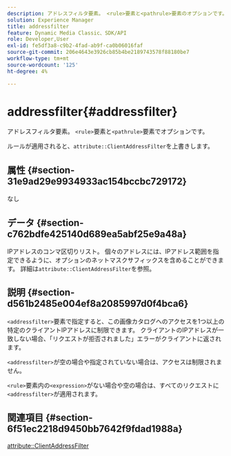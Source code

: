 ```yaml
---
description: アドレスフィルタ要素。 <rule>要素と<pathrule>要素のオプションです。
solution: Experience Manager
title: addressfilter
feature: Dynamic Media Classic、SDK/API
role: Developer,User
exl-id: fe5df3a8-c9b2-4fad-ab9f-ca0b06016faf
source-git-commit: 206e4643e3926cb85b4be2189743578f88180be7
workflow-type: tm+mt
source-wordcount: '125'
ht-degree: 4%

---
```


# addressfilter{#addressfilter}

アドレスフィルタ要素。 `<rule>`要素と`<pathrule>`要素でオプションです。

ルールが適用されると、`attribute::ClientAddressFilter`を上書きします。

## 属性 {#section-31e9ad29e9934933ac154bccbc729172}

なし

## データ {#section-c762bdfe425140d689ea5abf25e9a48a}

IPアドレスのコンマ区切りリスト。 個々のアドレスには、IPアドレス範囲を指定できるように、オプションのネットマスクサフィックスを含めることができます。 詳細は`attribute::ClientAddressFilter`を参照。

## 説明 {#section-d561b2485e004ef8a2085997d0f4bca6}

`<addressfilter>`要素で指定すると、この画像カタログへのアクセスを1つ以上の特定のクライアントIPアドレスに制限できます。 クライアントのIPアドレスが一致しない場合、「リクエストが拒否されました」エラーがクライアントに返されます。

`<addressfilter>`が空の場合や指定されていない場合は、アクセスは制限されません。

`<rule>`要素内の`<expression>`がない場合や空の場合は、すべてのリクエストに`<addressfilter>`が適用されます。

## 関連項目 {#section-6f51ec2218d9450bb7642f9fdad1988a}

[attribute::ClientAddressFilter](../../../../../is-api/image-catalog/image-serving-api-ref/c-image-catalog-reference/c-attributes-reference/r-clientaddressfilter.md#reference-7000c1f77b134462a1f06b733f29ba68)
